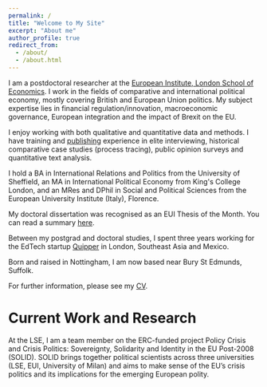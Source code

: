 ```yaml
---
permalink: /
title: "Welcome to My Site"
excerpt: "About me"
author_profile: true
redirect_from: 
  - /about/
  - /about.html
---
```


I am a postdoctoral researcher at the [European Institute, London School of Economics](https://www.lse.ac.uk/european-institute "LSE European Institute"). I work in the fields of comparative and international political economy, mostly covering British and European Union politics. My subject expertise lies in financial regulation/innovation, macroeconomic governance, European integration and the impact of Brexit on the EU. 

I enjoy working with both qualitative and quantitative data and methods. I have training and [publishing]([url](https://www.joeganderson.net/publications/)) experience in elite interviewing, historical comparative case studies (process tracing), public opinion surveys and quantitative text analysis.     

I hold a BA in International Relations and Politics from the University of Sheffield, an MA in International Political Economy from King's College London, and an MRes and DPhil in Social and Political Sciences from the European University Institute (Italy), Florence.

My doctoral dissertation was recognised as an EUI Thesis of the Month. You can read a summary [here](https://cadmus.eui.eu/handle/1814/68560 "Thesis of the Month"). 

Between my postgrad and doctoral studies, I spent three years working for the EdTech startup [Quipper](https://www.quipper.com/en/) in London, Southeast Asia and Mexico.

Born and raised in Nottingham, I am now based near Bury St Edmunds, Suffolk.

For further information, please see my [CV](https://www.joeganderson.net/cv/ "CV").

Current Work and Research
======

At the LSE, I am a team member on the ERC-funded project Policy Crisis and Crisis Politics: Sovereignty, Solidarity and Identity in the EU Post-2008 (SOLID). SOLID brings together political scientists across three universities (LSE, EUI, University of Milan) and aims to make sense of the EU’s crisis politics and its implications for the emerging European polity.
